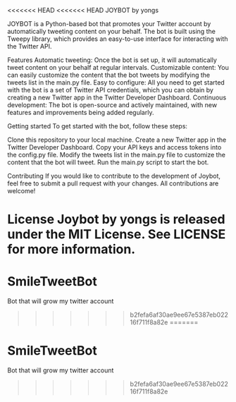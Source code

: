 <<<<<<< HEAD
<<<<<<< HEAD
JOYBOT by yongs

JOYBOT is a Python-based bot that promotes your Twitter account by automatically tweeting content on your behalf. The bot is built using the Tweepy library, which provides an easy-to-use interface for interacting with the Twitter API.

Features
Automatic tweeting: Once the bot is set up, it will automatically tweet content on your behalf at regular intervals.
Customizable content: You can easily customize the content that the bot tweets by modifying the tweets list in the main.py file.
Easy to configure: All you need to get started with the bot is a set of Twitter API credentials, which you can obtain by creating a new Twitter app in the Twitter Developer Dashboard.
Continuous development: The bot is open-source and actively maintained, with new features and improvements being added regularly.

Getting started
To get started with the bot, follow these steps:

Clone this repository to your local machine.
Create a new Twitter app in the Twitter Developer Dashboard.
Copy your API keys and access tokens into the config.py file.
Modify the tweets list in the main.py file to customize the content that the bot will tweet.
Run the main.py script to start the bot.

Contributing
If you would like to contribute to the development of Joybot, feel free to submit a pull request with your changes. All contributions are welcome!

License
Joybot by yongs is released under the MIT License. See LICENSE for more information.
=======
# SmileTweetBot
Bot that will grow my twitter account
>>>>>>> b2fefa6af30ae9ee67e5387eb02216f711f8a82e
=======
# SmileTweetBot
Bot that will grow my twitter account
>>>>>>> b2fefa6af30ae9ee67e5387eb02216f711f8a82e
